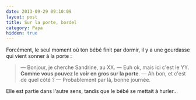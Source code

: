 ```yaml
---
date: 2013-09-29 09:10:09
layout: post
title: Sur la porte, bordel
category: Papa
hidden: true
---
```


Forcément, le seul moment où ton bébé finit par dormir, il y a une gourdasse qui vient sonner à la porte :

> —  Bonjour, je cherche Sandrine, au XX. 
> —  Euh ok, mais ici c'est le YY. **Comme vous pouvez le voir en gros sur la porte**. 
> —  Ah bon, et c'est de quel côté ? 
> —  Probablement par là, bonne journée.

Elle est partie dans l'autre sens, tandis que le bébé se mettait à hurler...
